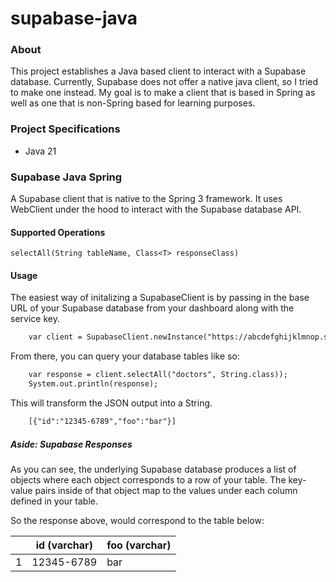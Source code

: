 # supabase-java

### About
This project establishes a Java based client to interact with a Supabase database. Currently, Supabase does not offer a native
java client, so I tried to make one instead. My goal is to make a client that is based
in Spring as well as one that is non-Spring based for learning purposes.

### Project Specifications
- Java 21

### Supabase Java Spring
A Supabase client that is native to the Spring 3 framework. It uses WebClient under
the hood to interact with the Supabase database API. 

#### Supported Operations

`selectAll(String tableName, Class<T> responseClass)`

#### Usage

The easiest way of initalizing a SupabaseClient is by passing in the base URL of your Supabase database from your
dashboard along with the service key.

```dtd
    var client = SupabaseClient.newInstance("https://abcdefghijklmnop.supabase.co/rest/v1/", SERVICE_KEY);
```
From there, you can query your database tables like so:

```dtd
    var response = client.selectAll("doctors", String.class));
    System.out.println(response);
```

This will transform the JSON output into a String.
```dtd
    [{"id":"12345-6789","foo":"bar"}]
```

##### Aside: Supabase Responses
As you can see, the underlying Supabase database produces a list of objects where each object
corresponds to a row of your table. The key-value pairs inside of that object map to the values under each
column defined in your table.

So the response above, would correspond to the table below:

|   | id (varchar) | foo (varchar) |
|---|--------------|---------------|
| 1 | 12345-6789   | bar           |
